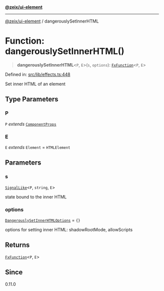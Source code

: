 [**@zeix/ui-element**](../README.md)

***

[@zeix/ui-element](../globals.md) / dangerouslySetInnerHTML

# Function: dangerouslySetInnerHTML()

> **dangerouslySetInnerHTML**\<`P`, `E`\>(`s`, `options`): [`FxFunction`](../type-aliases/FxFunction.md)\<`P`, `E`\>

Defined in: [src/lib/effects.ts:448](https://github.com/zeixcom/ui-element/blob/6285025fa3b3778fb2f356dae80a5fa6250ac264/src/lib/effects.ts#L448)

Set inner HTML of an element

## Type Parameters

### P

`P` *extends* [`ComponentProps`](../type-aliases/ComponentProps.md)

### E

`E` *extends* `Element` = `HTMLElement`

## Parameters

### s

[`SignalLike`](../type-aliases/SignalLike.md)\<`P`, `string`, `E`\>

state bound to the inner HTML

### options

[`DangerouslySetInnerHTMLOptions`](../type-aliases/DangerouslySetInnerHTMLOptions.md) = `{}`

options for setting inner HTML: shadowRootMode, allowScripts

## Returns

[`FxFunction`](../type-aliases/FxFunction.md)\<`P`, `E`\>

## Since

0.11.0
